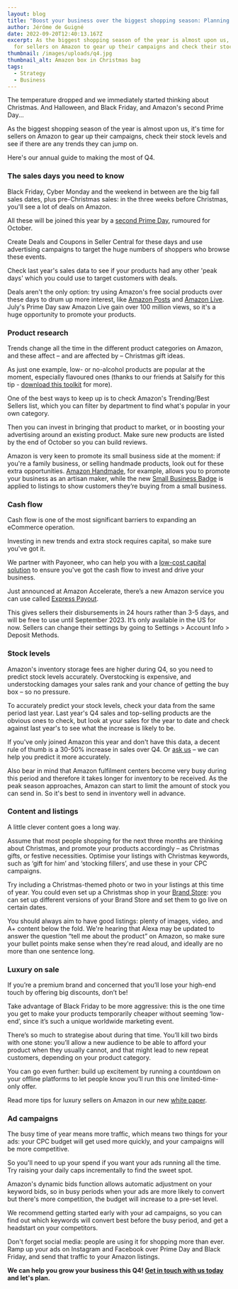 ```yaml
---
layout: blog
title: "Boost your business over the biggest shopping season: Planning for Q4 2022"
author: Jérôme de Guigné
date: 2022-09-20T12:40:13.167Z
excerpt: As the biggest shopping season of the year is almost upon us, it's time
  for sellers on Amazon to gear up their campaigns and check their stock levels
thumbnail: /images/uploads/q4.jpg
thumbnail_alt: Amazon box in Christmas bag
tags:
  - Strategy
  - Business
---
```

<!--StartFragment-->

The temperature dropped and we immediately started thinking about Christmas. And Halloween, and Black Friday, and Amazon's second Prime Day...

As the biggest shopping season of the year is almost upon us, it's time for sellers on Amazon to gear up their campaigns, check their stock levels and see if there are any trends they can jump on.

Here's our annual guide to making the most of Q4.

### The sales days you need to know

Black Friday, Cyber Monday and the weekend in between are the big fall sales dates, plus pre-Christmas sales: in the three weeks before Christmas, you'll see a lot of deals on Amazon. 

All these will be joined this year by a [second Prime Day](https://e-comas.com/2022/08/22/amazons-second-prime-day-2022-when-it-is-and-what-you-can-learn-from-the-first-one.html), rumoured for October.

Create Deals and Coupons in Seller Central for these days and use advertising campaigns to target the huge numbers of shoppers who browse these events.

Check last year's sales data to see if your products had any other 'peak days' which you could use to target customers with deals.

Deals aren't the only option: try using Amazon's free social products over these days to drum up more interest, like [Amazon Posts](https://e-comas.com/2021/12/13/social-media-on-amazon-why-you-should-try-posts-and-not-just-because-it-s-free.html) and [Amazon Live](https://e-comas.com/2022/03/22/start-building-your-livestream-following-today-our-5-steps-to-getting-started-on-amazon-live.html). July's Prime Day saw Amazon Live gain over 100 million views, so it's a huge opportunity to promote your products.

### Product research

Trends change all the time in the different product categories on Amazon, and these affect – and are affected by – Christmas gift ideas.

As just one example, low- or no-alcohol products are popular at the moment, especially flavoured ones (thanks to our friends at Salsify for this tip - [download this toolkit](https://www.salsify.com/ultimate-ecommerce-holiday-toolkit?reg_source=email-marketo-unpaid-EM-EMEA-ALL-2022-07-19-Summer-toolkit&utm_medium=email&utm_source=marketo&utm_campaign=EM-EMEA-ALL-2022-07-19-Summer-toolkit#complete-toolkit) for more).

One of the best ways to keep up is to check Amazon's Trending/Best Sellers list, which you can filter by department to find what's popular in your own category.

Then you can invest in bringing that product to market, or in boosting your advertising around an existing product. Make sure new products are listed by the end of October so you can build reviews.

Amazon is very keen to promote its small business side at the moment: if you're a family business, or selling handmade products, look out for these extra opportunities. [Amazon Handmade](https://sell.amazon.co.uk/programmes/handmade?ref_=sduk_soa_programmes_proghandmade), for example, allows you to promote your business as an artisan maker, while the new [Small Business Badge](https://www.amazon.com/b?node=18018208011&ref=sbp_dpb_01B) is applied to listings to show customers they’re buying from a small business. 

### Cash flow

Cash flow is one of the most significant barriers to expanding an eCommerce operation.

Investing in new trends and extra stock requires capital, so make sure you've got it.

We partner with Payoneer, who can help you with a [low-cost capital solution](https://amazon-expert.medium.com/beat-the-enemy-of-dynamic-businesses-how-payoneer-can-solve-your-cash-flow-problems-9a86dff4edc9) to ensure you've got the cash flow to invest and drive your business.

Just announced at Amazon Accelerate, there’s a new Amazon service you can use called [Express Payout](https://sell.amazon.com/blog/grow-your-business/get-your-money-faster#:~:text=With%20Express%20Payout%2C%20you%20can,any%20time%20(even%20Sundays).&text=It's%20a%20game%2Dchanger%20for,to%20help%20grow%20their%20business.). 

This gives sellers their disbursements in 24 hours rather than 3-5 days, and will be free to use until September 2023. It’s only available in the US for now. Sellers can change their settings by going to Settings > Account Info > Deposit Methods.

### Stock levels

Amazon's inventory storage fees are higher during Q4, so you need to predict stock levels accurately. Overstocking is expensive, and understocking damages your sales rank and your chance of getting the buy box – so no pressure.

To accurately predict your stock levels, check your data from the same period last year. Last year's Q4 sales and top-selling products are the obvious ones to check, but look at your sales for the year to date and check against last year's to see what the increase is likely to be.

If you've only joined Amazon this year and don't have this data, a decent rule of thumb is a 30-50% increase in sales over Q4. Or [ask us](http://e-comas.com/contact.html) – we can help you predict it more accurately.

Also bear in mind that Amazon fulfilment centers become very busy during this period and therefore it takes longer for inventory to be received. As the peak season approaches, Amazon can start to limit the amount of stock you can send in. So it's best to send in inventory well in advance.

### Content and listings

A little clever content goes a long way.

Assume that most people shopping for the next three months are thinking about Christmas, and promote your products accordingly – as Christmas gifts, or festive necessities. Optimise your listings with Christmas keywords, such as ‘gift for him’ and ‘stocking fillers’, and use these in your CPC campaigns.

Try including a Christmas-themed photo or two in your listings at this time of year. You could even set up a Christmas shop in your [Brand Store](https://amazon-expert.medium.com/introducing-amazons-new-store-scheduling-feature-store-versions-a4ac5b0ec83d): you can set up different versions of your Brand Store and set them to go live on certain dates.

You should always aim to have good listings: plenty of images, video, and A+ content below the fold. We're hearing that Alexa may be updated to answer the question “tell me about the product” on Amazon, so make sure your bullet points make sense when they're read aloud, and ideally are no more than one sentence long.

### Luxury on sale

If you’re a premium brand and concerned that you’ll lose your high-end touch by offering big discounts, don’t be! 

Take advantage of Black Friday to be more aggressive: this is the one time you get to make your products temporarily cheaper without seeming ‘low-end’, since it’s such a unique worldwide marketing event. 

There’s so much to strategise about during that time. You’ll kill two birds with one stone: you’ll allow a new audience to be able to afford your product when they usually cannot, and that might lead to new repeat customers, depending on your product category. 

You can go even further: build up excitement by running a countdown on your offline platforms to let people know you’ll run this one limited-time-only offer.

Read more tips for luxury sellers on Amazon in our new [white paper](https://e-comas.com/white-paper-form.html). 

### Ad campaigns

The busy time of year means more traffic, which means two things for your ads: your CPC budget will get used more quickly, and your campaigns will be more competitive.

So you'll need to up your spend if you want your ads running all the time. Try raising your daily caps incrementally to find the sweet spot.

Amazon's dynamic bids function allows automatic adjustment on your keyword bids, so in busy periods when your ads are more likely to convert but there's more competition, the budget will increase to a pre-set level.

We recommend getting started early with your ad campaigns, so you can find out which keywords will convert best before the busy period, and get a headstart on your competitors.

Don't forget social media: people are using it for shopping more than ever. Ramp up your ads on Instagram and Facebook over Prime Day and Black Friday, and send that traffic to your Amazon listings.

**We can help you grow your business this Q4! [Get in touch with us today](http://e-comas.com/contact.html) and let's plan.**

<!--EndFragment-->